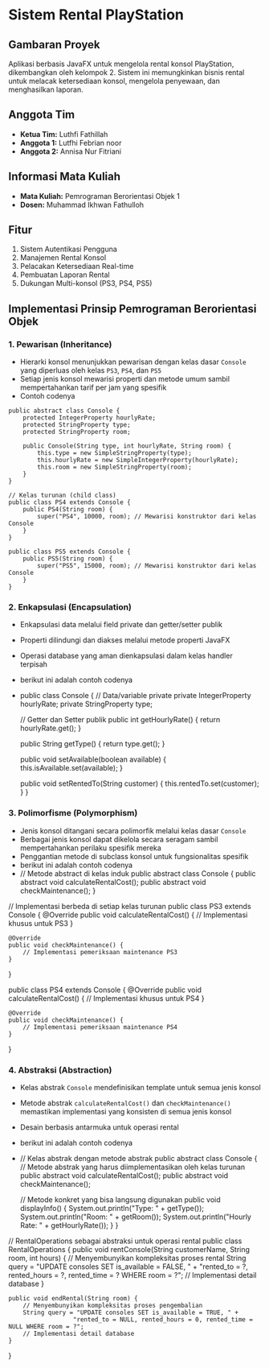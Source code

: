 # Sistem Rental PlayStation

## Gambaran Proyek
Aplikasi berbasis JavaFX untuk mengelola rental konsol PlayStation, dikembangkan oleh kelompok 2. Sistem ini memungkinkan bisnis rental untuk melacak ketersediaan konsol, mengelola penyewaan, dan menghasilkan laporan.

## Anggota Tim
- **Ketua Tim:** Luthfi Fathillah
- **Anggota 1:** Lutfhi Febrian noor
- **Anggota 2:** Annisa Nur Fitriani

## Informasi Mata Kuliah
- **Mata Kuliah:** Pemrograman Berorientasi Objek 1
- **Dosen:** Muhammad Ikhwan Fathulloh

## Fitur
1. Sistem Autentikasi Pengguna
2. Manajemen Rental Konsol
3. Pelacakan Ketersediaan Real-time
4. Pembuatan Laporan Rental
5. Dukungan Multi-konsol (PS3, PS4, PS5)

## Implementasi Prinsip Pemrograman Berorientasi Objek

### 1. Pewarisan (Inheritance)
- Hierarki konsol menunjukkan pewarisan dengan kelas dasar `Console` yang diperluas oleh kelas `PS3`, `PS4`, dan `PS5`
- Setiap jenis konsol mewarisi properti dan metode umum sambil mempertahankan tarif per jam yang spesifik
- Contoh codenya
``` // Kelas induk (parent class)
public abstract class Console {
    protected IntegerProperty hourlyRate;
    protected StringProperty type;
    protected StringProperty room;
    
    public Console(String type, int hourlyRate, String room) {
        this.type = new SimpleStringProperty(type);
        this.hourlyRate = new SimpleIntegerProperty(hourlyRate);
        this.room = new SimpleStringProperty(room);
    }
}

// Kelas turunan (child class)
public class PS4 extends Console {
    public PS4(String room) {
        super("PS4", 10000, room); // Mewarisi konstruktor dari kelas Console
    }
}

public class PS5 extends Console {
    public PS5(String room) {
        super("PS5", 15000, room); // Mewarisi konstruktor dari kelas Console
    }
}
```
### 2. Enkapsulasi (Encapsulation)
- Enkapsulasi data melalui field private dan getter/setter publik
- Properti dilindungi dan diakses melalui metode properti JavaFX
- Operasi database yang aman dienkapsulasi dalam kelas handler terpisah
- berikut ini adalah contoh codenya
- public class Console {
    // Data/variable private
    private IntegerProperty hourlyRate;
    private StringProperty type;
    
    // Getter dan Setter publik
    public int getHourlyRate() { 
        return hourlyRate.get(); 
    }
    
    public String getType() { 
        return type.get(); 
    }
    
    public void setAvailable(boolean available) { 
        this.isAvailable.set(available); 
    }
    
    public void setRentedTo(String customer) {
        this.rentedTo.set(customer);
    }
}

### 3. Polimorfisme (Polymorphism)
- Jenis konsol ditangani secara polimorfik melalui kelas dasar `Console`
- Berbagai jenis konsol dapat dikelola secara seragam sambil mempertahankan perilaku spesifik mereka
- Penggantian metode di subclass konsol untuk fungsionalitas spesifik
- berikut ini adalah contoh codenya
- // Metode abstract di kelas induk
public abstract class Console {
    public abstract void calculateRentalCost();
    public abstract void checkMaintenance();
}

// Implementasi berbeda di setiap kelas turunan
public class PS3 extends Console {
    @Override
    public void calculateRentalCost() {
        // Implementasi khusus untuk PS3
    }
    
    @Override
    public void checkMaintenance() {
        // Implementasi pemeriksaan maintenance PS3
    }
}

public class PS4 extends Console {
    @Override
    public void calculateRentalCost() {
        // Implementasi khusus untuk PS4
    }
    
    @Override
    public void checkMaintenance() {
        // Implementasi pemeriksaan maintenance PS4
    }
}

### 4. Abstraksi (Abstraction)
- Kelas abstrak `Console` mendefinisikan template untuk semua jenis konsol
- Metode abstrak `calculateRentalCost()` dan `checkMaintenance()` memastikan implementasi yang konsisten di semua jenis konsol
- Desain berbasis antarmuka untuk operasi rental
- berikut ini adalah contoh codenya
- // Kelas abstrak dengan metode abstrak
public abstract class Console {
    // Metode abstrak yang harus diimplementasikan oleh kelas turunan
    public abstract void calculateRentalCost();
    public abstract void checkMaintenance();
    
    // Metode konkret yang bisa langsung digunakan
    public void displayInfo() {
        System.out.println("Type: " + getType());
        System.out.println("Room: " + getRoom());
        System.out.println("Hourly Rate: " + getHourlyRate());
    }
}

// RentalOperations sebagai abstraksi untuk operasi rental
public class RentalOperations {
    public void rentConsole(String customerName, String room, int hours) {
        // Menyembunyikan kompleksitas proses rental
        String query = "UPDATE consoles SET is_available = FALSE, " +
                      "rented_to = ?, rented_hours = ?, rented_time = ? WHERE room = ?";
        // Implementasi detail database
    }
    
    public void endRental(String room) {
        // Menyembunyikan kompleksitas proses pengembalian
        String query = "UPDATE consoles SET is_available = TRUE, " +
                      "rented_to = NULL, rented_hours = 0, rented_time = NULL WHERE room = ?";
        // Implementasi detail database
    }
}
